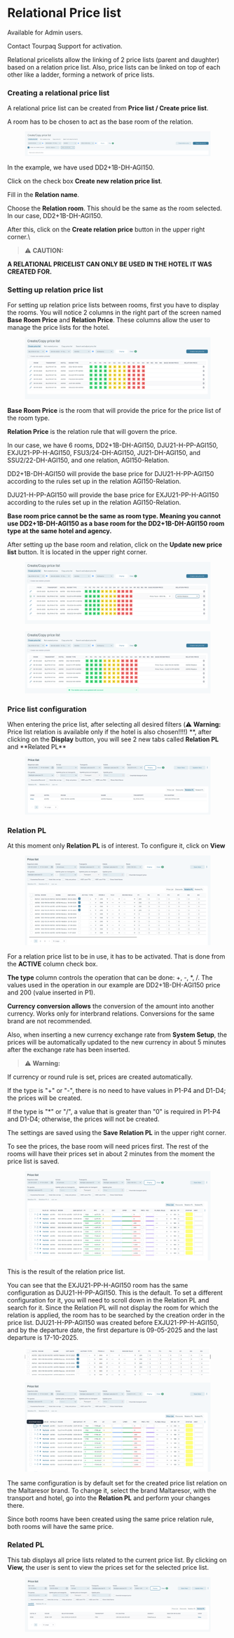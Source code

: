 # Relational Price list

Available for Admin users.

Contact Tourpaq Support for activation.

Relational pricelists allow the linking of 2 price lists (parent and daughter) based on a relation price list. Also, price lists can be linked on top of each other like a ladder, forming a network of price lists.

### Creating a relational price list[​](https://docs.tourpaq.com/docs/documentation/relation-pricelist#creating-a-relational-price-list) <a href="#creating-a-relational-price-list" id="creating-a-relational-price-list"></a>

A relational price list can be created from **Price list / Create price list**.

A room has to be chosen to act as the base room of the relation.

<figure><img src=".gitbook/assets/image (2) (1) (1) (1) (1) (1) (1) (1) (1).png" alt=""><figcaption></figcaption></figure>

In the example, we have used DD2+1B-DH-AGI150.

Click on the check box **Create new relation price list**.

Fill in the **Relation name**.

Choose the **Relation room**. This should be the same as the room selected. In our case, DD2+1B-DH-AGI150.

After this, click on the **Create relation price** button in the upper right corner.\


> ⚠️ **CAUTION:**

**A RELATIONAL PRICELIST CAN ONLY BE USED IN THE HOTEL IT WAS CREATED FOR.**

### Setting up relation price list[​](https://docs.tourpaq.com/docs/documentation/relation-pricelist#setting-up-relation-price-list) <a href="#setting-up-relation-price-list" id="setting-up-relation-price-list"></a>

For setting up relation price lists between rooms, first you have to display the rooms. You will notice 2 columns in the right part of the screen named **Base Room Price** and **Relation Price**. These columns allow the user to manage the price lists for the hotel.

<figure><img src=".gitbook/assets/image (3) (1) (1) (1) (1) (1) (1) (1).png" alt=""><figcaption></figcaption></figure>

**Base Room Price** is the room that will provide the price for the price list of the room type.

**Relation Price** is the relation rule that will govern the price.

In our case, we have 6 rooms, DD2+1B-DH-AGI150, DJU21-H-PP-AGI150, EXJU21-PP-H-AGI150, FSU3/24-DH-AGI150, JU21-DH-AGI150, and SSU2/22-DH-AGI150, and one relation, AGI150-Relation.

DD2+1B-DH-AGI150 will provide the base price for DJU21-H-PP-AGI150 according to the rules set up in the relation AGI150-Relation.

DJU21-H-PP-AGI150 will provide the base price for EXJU21-PP-H-AGI150 according to the rules set up in the relation AGI150-Relation.

**Base room price cannot be the same as room type. Meaning you cannot use DD2+1B-DH-AGI150 as a base room for the DD2+1B-DH-AGI150 room type at the same hotel and agency.**

After setting up the base room and relation, click on the **Update new price list** button. It is located in the upper right corner.

<figure><img src=".gitbook/assets/image (4) (1) (1) (1) (1) (1) (1).png" alt=""><figcaption></figcaption></figure>

<figure><img src=".gitbook/assets/image (5) (1) (1) (1) (1) (1) (1).png" alt=""><figcaption></figcaption></figure>

### Price list configuration[​](https://docs.tourpaq.com/docs/documentation/relation-pricelist#price-list-configuration) <a href="#price-list-configuration" id="price-list-configuration"></a>

When entering the price list, after selecting all desired filters (⚠️ **Warning:** Price list relation is available only if the hotel is also chosen!!!!) \*\*, after clicking on the **Display** button, you will see 2 new tabs called **Relation PL** and \*\*Related PL\*\*

<figure><img src=".gitbook/assets/image (6) (1) (1) (1) (1).png" alt=""><figcaption></figcaption></figure>

### Relation PL[​](https://docs.tourpaq.com/docs/documentation/relation-pricelist#relation-pl) <a href="#relation-pl" id="relation-pl"></a>

At this moment only **Relation PL** is of interest. To configure it, click on **View**

<figure><img src=".gitbook/assets/image (7) (1) (1) (1) (1).png" alt=""><figcaption></figcaption></figure>

For a relation price list to be in use, it has to be activated. That is done from the **ACTIVE** column check box.

**The type** column controls the operation that can be done: +, -, \*, /. The values used in the operation in our example are DD2+1B-DH-AGI150 price and 200 (value inserted in P1).

**Currency conversion allows** the conversion of the amount into another currency. Works only for interbrand relations. Conversions for the same brand are not recommended.

Also, when inserting a new currency exchange rate from **System Setup**, the prices will be automatically updated to the new currency in about 5 minutes after the exchange rate has been inserted.

> ⚠️ **Warning:**

If currency or round rule is set, prices are created automatically.

If the type is "+" or "-", there is no need to have values in P1-P4 and D1-D4; the prices will be created.

If the type is "\*" or "/", a value that is greater than "0" is required in P1-P4 and D1-D4; otherwise, the prices will not be created.

The settings are saved using the **Save Relation PL** in the upper right corner.

To see the prices, the base room will need prices first. The rest of the rooms will have their prices set in about 2 minutes from the moment the price list is saved.

<figure><img src=".gitbook/assets/image (8) (1) (1).png" alt=""><figcaption></figcaption></figure>

This is the result of the relation price list.

You can see that the EXJU21-PP-H-AGI150 room has the same configuration as DJU21-H-PP-AGI150. This is the default. To set a different configuration for it, you will need to scroll down in the Relation PL and search for it. Since the Relation PL will not display the room for which the relation is applied, the room has to be searched by the creation order in the price list. DJU21-H-PP-AGI150 was created before EXJU21-PP-H-AGI150, and by the departure date, the first departure is 09-05-2025 and the last departure is 17-10-2025.

<figure><img src=".gitbook/assets/image (9) (1) (1).png" alt=""><figcaption></figcaption></figure>

<figure><img src=".gitbook/assets/image (10) (1) (1).png" alt=""><figcaption></figcaption></figure>

The same configuration is by default set for the created price list relation on the Maltaresor brand. To change it, select the brand Maltaresor, with the transport and hotel, go into the **Relation PL** and perform your changes there.

Since both rooms have been created using the same price relation rule, both rooms will have the same price.

### Related PL[​](https://docs.tourpaq.com/docs/documentation/relation-pricelist#related-pl) <a href="#related-pl" id="related-pl"></a>

This tab displays all price lists related to the current price list. By clicking on **View,** the user is sent to view the prices set for the selected price list.

<figure><img src=".gitbook/assets/image (11) (1) (1).png" alt=""><figcaption></figcaption></figure>
